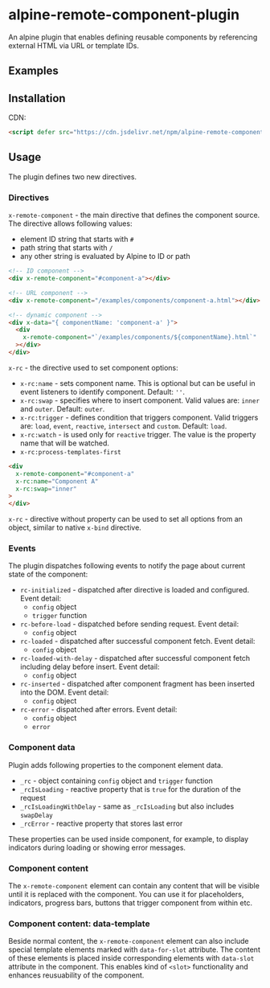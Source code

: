 # alpine-remote-component-plugin

An alpine plugin that enables defining reusable components by referencing external HTML via URL or template IDs.

## Examples

## Installation

CDN:

```html
<script defer src="https://cdn.jsdelivr.net/npm/alpine-remote-component@0.x.x/dist/cdn.min.js"></script>
```

## Usage

The plugin defines two new directives.

### Directives

`x-remote-component` - the main directive that defines the component source. The directive allows following values:

- element ID string that starts with `#`
- path string that starts with `/`
- any other string is evaluated by Alpine to ID or path

```html
<!-- ID component -->
<div x-remote-component="#component-a"></div>

<!-- URL component -->
<div x-remote-component="/examples/components/component-a.html"></div>

<!-- dynamic component -->
<div x-data="{ componentName: 'component-a' }">
  <div
    x-remote-component="`/examples/components/${componentName}.html`"
  ></div>
</div>
```

`x-rc` - the directive used to set component options:

- `x-rc:name` - sets component name. This is optional but can be useful in event listeners to identify component. Default: `''`.
- `x-rc:swap` - specifies where to insert component. Valid values are: `inner` and `outer`. Default: `outer`.
- `x-rc:trigger` - defines condition that triggers component. Valid triggers are: `load`, `event`, `reactive`, `intersect` and `custom`. Default: `load`.
- `x-rc:watch` - is used only for `reactive` trigger. The value is the property name that will be watched.
- `x-rc:process-templates-first`

```html
<div 
  x-remote-component="#component-a"
  x-rc:name="Component A"
  x-rc:swap="inner"
>
</div>
```

`x-rc` - directive without property can be used to set all options from an object, similar to native `x-bind` directive.

### Events

The plugin dispatches following events to notify the page about current state of the component:

- `rc-initialized` - dispatched after directive is loaded and configured. Event detail:
    - `config` object
    - `trigger` function
- `rc-before-load` - dispatched before sending request. Event detail:
    - `config` object
- `rc-loaded` - dispatched after successful component fetch. Event detail:
    - `config` object
- `rc-loaded-with-delay` - dispatched after successful component fetch including delay before insert. Event detail:
    - `config` object
- `rc-inserted` - dispatched after component fragment has been inserted into the DOM. Event detail:
    - `config` object
- `rc-error` - dispatched after errors. Event detail:
    - `config` object
    - `error`

### Component data

Plugin adds following properties to the component element data.

- `_rc` - object containing `config` object and `trigger` function
- `_rcIsLoading` - reactive property that is `true` for the duration of the request
- `_rcIsLoadingWithDelay` - same as `_rcIsLoading` but also includes `swapDelay`
- `_rcError` - reactive property that stores last error

These properties can be used inside component, for example, to display indicators during loading or showing error messages.

### Component content

The `x-remote-component` element can contain any content that will be visible until it is replaced with the component. You can use it for placeholders, indicators, progress bars, buttons that trigger component from within etc.

### Component content: data-template

Beside normal content, the `x-remote-component` element can also include special template elements marked with `data-for-slot` attribute. The content of these elements is placed inside corresponding elements with `data-slot` attribute in the component. This enables kind of `<slot>` functionality and enhances reusuability of the component.
